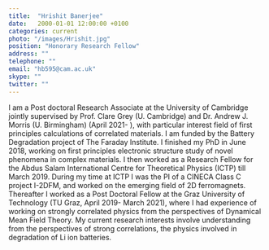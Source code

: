 ```yaml
---
title:  "Hrishit Banerjee"
date:   2000-01-01 12:00:00 +0100
categories: current
photo: "/images/Hrishit.jpg"
position: "Honorary Research Fellow"
address: ""
telephone: ""
email: "hb595@cam.ac.uk"
skype: ""
twitter: ""
---
```

I am a Post doctoral Research Associate at the University of Cambridge jointly supervised by Prof. Clare Grey (U. Cambridge) and Dr. Andrew J. Morris (U. Birmingham) (April 2021- ), with particular interest field of first principles calculations of correlated materials. I am funded by the Battery Degradation project of The Faraday Institute. I finished my PhD in June 2018, working on first principles electronic structure study of novel phenomena in complex materials. I then worked as a Research Fellow for the Abdus Salam International Centre for Theoretical Physics (ICTP) till March 2019. During my time at ICTP I was the PI of a CINECA Class C project I-2DFM, and worked on the emerging field of 2D ferromagnets. Thereafter I worked as a Post Doctoral Fellow at the Graz University of Technology (TU Graz, April 2019- March 2021), where I had experience of working on strongly correlated physics from the perspectives of Dynamical Mean Field Theory. My current research interests involve understanding from the perspectives of strong correlations, the physics involved in degradation of Li ion batteries.